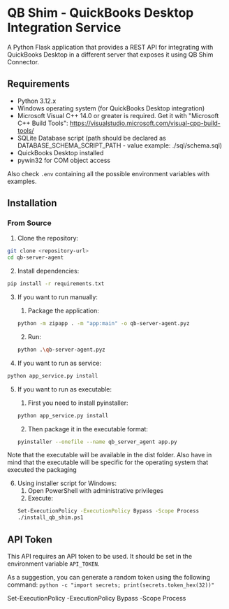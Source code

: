# QB Shim - QuickBooks Desktop Integration Service

A Python Flask application that provides a REST API for integrating with QuickBooks Desktop in a different server that exposes it using QB Shim Connector.

## Requirements

- Python 3.12.x
- Windows operating system (for QuickBooks Desktop integration)
- Microsoft Visual C++ 14.0 or greater is required. Get it with "Microsoft C++ Build Tools": https://visualstudio.microsoft.com/visual-cpp-build-tools/
- SQLite Database script (path should be declared as DATABASE_SCHEMA_SCRIPT_PATH - value example: ./sql/schema.sql)
- QuickBooks Desktop installed
- pywin32 for COM object access

Also check `.env` containing all the possible environment variables with examples.

## Installation

### From Source

1. Clone the repository:
```bash
git clone <repository-url>
cd qb-server-agent
```

2. Install dependencies:
```bash
pip install -r requirements.txt
```

3. If you want to run manually:
   
    1. Package the application:
    ```bash
    python -m zipapp . -m "app:main" -o qb-server-agent.pyz
    ```

   2. Run:
    ```bash
    python .\qb-server-agent.pyz
    ```
4. If you want to run as service:
```bash
python app_service.py install
``` 

5. If you want to run as executable:

   1. First you need to install pyinstaller:
   
   ```bash
   python app_service.py install
   ```
   2. Then package it in the executable format:
   ```bash
   pyinstaller --onefile --name qb_server_agent app.py
   ```
Note that the executable will be available in the dist folder. Also have in mind that the executable will be specific for the operating system that executed the packaging

6. Using installer script for Windows:
   1. Open PowerShell with administrative privileges
   2. Execute:
   ```bash
   Set-ExecutionPolicy -ExecutionPolicy Bypass -Scope Process
   ./install_qb_shim.ps1
   ```

## API Token

This API requires an API token to be used. It should be set in the environment variable `API_TOKEN`.

As a suggestion, you can generate a random token using the following command:
```python -c "import secrets; print(secrets.token_hex(32))"```



Set-ExecutionPolicy -ExecutionPolicy Bypass -Scope Process
